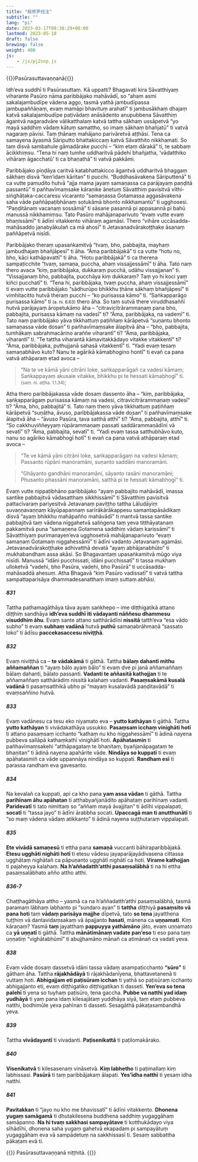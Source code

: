 ```yaml
---
title: "般修罗经注"
subtitle: ""
lang: "pi"
date: 2023-03-17T08:38:29+08:00
lastmod: 2023-05-18
draft: false
brewing: false
weight: 408
js:
    - /js/pj2snp.js
---
```


{{<subtitle>}}Pasūrasuttavaṇṇanā{{</subtitle>}}

Idh’eva suddhī ti Pasūrasuttaṃ. Kā uppatti? Bhagavati kira Sāvatthiyaṃ viharante Pasūro nāma paribbājako mahāvādī, so “aham asmi sakalajambudīpe vādena aggo, tasmā yathā jambudīpassa jambupaññāṇaṃ, evaṃ mamāpi bhavituṃ arahatī” ti jambusākhaṃ dhajaṃ katvā sakalajambudīpe paṭivādaṃ anāsādento anupubbena Sāvatthiṃ āgantvā nagaradvāre vālikatthalaṃ katvā tattha sākhaṃ ussāpetvā “yo mayā saddhiṃ vādaṃ kātuṃ samattho, so imaṃ sākhaṃ bhañjatū” ti vatvā nagaraṃ pāvisi. Taṃ ṭhānaṃ mahājano parivāretvā aṭṭhāsi. Tena ca samayena āyasmā Sāriputto bhattakiccaṃ katvā Sāvatthito nikkhamati. So taṃ disvā sambahule gāmadārake pucchi – “kiṃ etaṃ dārakā” ti, te sabbaṃ ācikkhiṃsu. “Tena hi naṃ tumhe uddharitvā pādehi bhañjatha, ‘vādatthiko vihāraṃ āgacchatū’ ti ca bhaṇathā” ti vatvā pakkāmi.

Paribbājako piṇḍāya caritvā katabhattakicco āgantvā uddharitvā bhaggaṃ sākhaṃ disvā “ken’idaṃ kāritan” ti pucchi. “Buddhasāvakena Sāriputtenā” ti ca vutte pamudito hutvā “ajja mama jayaṃ samaṇassa ca parājayaṃ paṇḍitā passantū” ti pañhavīmaṃsake kāraṇike ānetuṃ Sāvatthiṃ pavisitvā vīthi-siṅghāṭaka-caccaresu vicaranto “samaṇassa Gotamassa aggasāvakena saha vāde paññāpaṭibhānaṃ sotukāmā bhonto nikkhamantū” ti ugghosesi. “Paṇḍitānaṃ vacanaṃ sossāmā” ti sāsane pasannā pi appasannā pi bahū manussā nikkhamiṃsu. Tato Pasūro mahājanaparivuto “evaṃ vutte evaṃ bhaṇissāmī” ti ādīni vitakkento vihāraṃ agamāsi. Thero “vihāre uccāsadda-mahāsaddo janabyākulañ ca mā ahosī” ti Jetavanadvārakoṭṭhake āsanaṃ paññāpetvā nisīdi.

Paribbājako theraṃ upasaṅkamitvā “tvaṃ, bho, pabbajita, mayhaṃ jambudhajaṃ bhañjāpesī” ti āha. “Āma paribbājakā” ti ca vutte “hotu no, bho, kāci kathāpavattī” ti āha. “Hotu paribbājakā” ti ca therena sampaṭicchite “tvaṃ, samaṇa, puccha, ahaṃ vissajjessāmī” ti āha. Tato naṃ thero avaca “kiṃ, paribbājaka, dukkaraṃ pucchā, udāhu vissajjanan” ti. “Vissajjanaṃ bho, pabbajita, pucchāya kiṃ dukkaraṃ? Taṃ yo hi koci yaṃ kiñci pucchatī” ti. “Tena hi, paribbājaka, tvaṃ puccha, ahaṃ vissajjessāmī” ti evaṃ vutte paribbājako “sādhurūpo bhikkhu ṭhāne sākhaṃ bhañjāpesī” ti vimhitacitto hutvā theraṃ pucchi – “ko purisassa kāmo” ti. “Saṅkapparāgo purisassa kāmo” ti <small>(a. ni. 6.63)</small> thero āha. So taṃ sutvā there viruddhasaññī hutvā parājayaṃ āropetukāmo āha – “citravicitrārammaṇaṃ pana bho, pabbajita, purisassa kāmaṃ na vadesī” ti? “Āma, paribbājaka, na vademī” ti. Tato naṃ paribbājako yāva tikkhattuṃ paṭiññaṃ kārāpetvā “suṇantu bhonto samaṇassa vāde dosan” ti pañhavīmaṃsake ālapitvā āha – “bho, pabbajita, tumhākaṃ sabrahmacārino araññe viharantī” ti? “Āma, paribbājaka, viharantī” ti. “Te tattha viharantā kāmavitakkādayo vitakke vitakkentī” ti? “Āma, paribbājaka, puthujjanā sahasā vitakkentī” ti. “Yadi evaṃ tesaṃ samaṇabhāvo kuto? Nanu te agārikā kāmabhogino hontī” ti evañ ca pana vatvā athāparaṃ etad avoca –

> “Na te ve kāmā yāni citrāni loke, saṅkapparāgañ ca vadesi kāmaṃ;  
> Saṅkappayaṃ akusale vitakke, bhikkhu pi te hessati kāmabhogī” ti. <small>(saṃ. ni. aṭṭha. 1.1.34)</small>;

Atha thero paribbājakassa vāde dosaṃ dassento āha – “kiṃ, paribbājaka, saṅkapparāgaṃ purisassa kāmaṃ na vadesi, citravicitrārammaṇaṃ vadesī” ti? “Āma, bho, pabbajitā” ti. Tato naṃ thero yāva tikkhattuṃ paṭiññaṃ kārāpetvā “suṇātha, āvuso, paribbājakassa vāde dosan” ti pañhavīmaṃsake ālapitvā āha – “āvuso Pasūra, tava satthā atthī” ti? “Āma, pabbajita, atthī” ti. “So cakkhuviññeyyaṃ rūpārammaṇaṃ passati saddārammaṇādīni vā sevatī” ti? “Āma, pabbajita, sevatī” ti. “Yadi evaṃ tassa satthubhāvo kuto, nanu so agāriko kāmabhogī hotī” ti evañ ca pana vatvā athāparaṃ etad avoca –

> “Te ve kāmā yāni citrāni loke, saṅkapparāgaṃ na vadesi kāmaṃ;  
> Passanto rūpāni manoramāni, suṇanto saddāni manoramāni.

> “Ghāyanto gandhāni manoramāni, sāyanto rasāni manoramāni;  
> Phusanto phassāni manoramāni, satthā pi te hessati kāmabhogī” ti.

Evaṃ vutte nippaṭibhāno paribbājako “ayaṃ pabbajito mahāvādī, imassa santike pabbajitvā vādasatthaṃ sikkhissāmī” ti Sāvatthiṃ pavisitvā pattacīvaraṃ pariyesitvā Jetavanaṃ paviṭṭho tattha Lāludāyiṃ suvaṇṇavaṇṇaṃ kāyūpapannaṃ sarīrākārākappesu samantapāsādikaṃ disvā “ayaṃ bhikkhu mahāpañño mahāvādī” ti mantvā tassa santike pabbajitvā taṃ vādena niggahetvā saliṅgena taṃ yeva titthāyatanaṃ pakkamitvā puna “samaṇena Gotamena saddhiṃ vādaṃ karissāmī” ti Sāvatthiyaṃ purimanayen’eva ugghosetvā mahājanaparivuto “evaṃ samaṇaṃ Gotamaṃ niggahessāmī” ti ādīni vadanto Jetavanaṃ agamāsi. Jetavanadvārakoṭṭhake adhivatthā devatā “ayaṃ abhājanabhūto” ti mukhabandham assa akāsi. So Bhagavantaṃ upasaṅkamitvā mūgo viya nisīdi. Manussā “idāni pucchissati, idāni pucchissatī” ti tassa mukhaṃ ulloketvā “vadehi, bho Pasūra, vadehi, bho Pasūrā” ti uccāsadda-mahāsaddā ahesuṃ. Atha Bhagavā “kiṃ Pasūro vadissatī” ti vatvā tattha sampattaparisāya dhammadesanatthaṃ imaṃ suttaṃ abhāsi.

##### 831

Tattha paṭhamagāthāya tāva ayaṃ saṅkhepo – ime diṭṭhigatikā attano diṭṭhiṃ sandhāya **idh’eva suddhī iti vādayanti nāññesu dhammesu visuddhim āhu**. Evaṃ sante attano satthārādīni **nissitā** tatth’eva “esa vādo subho” ti evaṃ **subhaṃ vadānā** hutvā **puthū** samaṇabrāhmaṇā “sassato loko” ti ādīsu **paccekasaccesu niviṭṭhā**.

##### 832

Evaṃ niviṭṭhā ca – **te vādakāmā** ti gāthā. Tattha **bālaṃ dahantī mithu aññamaññan** ti “ayaṃ bālo ayaṃ bālo” ti evaṃ dve pi janā aññamaññaṃ bālaṃ dahanti, bālato passanti. **Vadanti te aññasitā kathojjan** ti te aññamaññaṃ satthārādiṃ nissitā kalahaṃ vadanti. **Pasaṃsakāmā kusalā vadānā** ti pasaṃsatthikā ubho pi “mayaṃ kusalavādā paṇḍitavādā” ti evaṃsaññino hutvā.

##### 833

Evaṃ vadānesu ca tesu eko niyamato eva – **yutto kathāyan** ti gāthā. Tattha **yutto kathāyan** ti vivādakathāya ussukko. **Pasaṃsam icchaṃ vinighāti hotī** ti attano pasaṃsaṃ icchanto “kathaṃ nu kho niggahessāmī” ti ādinā nayena pubbeva sallāpā kathaṃkathī vinighātī hoti. **Apāhatasmin** ti pañhavīmaṃsakehi “atthāpagataṃ te bhaṇitaṃ, byañjanāpagataṃ te bhaṇitan” ti ādinā nayena apahārite vāde. **Nindāya so kuppatī** ti evaṃ apāhatasmiñ ca vāde uppannāya nindāya so kuppati. **Randham esī** ti parassa randham eva gavesanto.

##### 834

Na kevalañ ca kuppati, api ca kho pana **yam assa vādan** ti gāthā. Tattha **parihīnam āhu apāhatan** ti atthabyañjanādito apāhataṃ parihīnaṃ vadanti. **Paridevatī** ti tato nimittaṃ so “aññaṃ mayā āvajjitan” ti ādīhi vippalapati, **socatī** ti “tassa jayo” ti ādīni ārabbha socati. **Upaccagā man ti anutthunātī** ti “so maṃ vādena vādaṃ atikkanto” ti ādinā nayena suṭṭhutaraṃ vippalapati.

##### 835

**Ete vivādā samaṇesū** ti ettha pana **samaṇā** vuccanti bāhiraparibbājakā. **Etesu ugghāti nighāti hotī** ti etesu vādesu jayaparājayādivasena cittassa ugghātaṃ nighātañ ca pāpuṇanto ugghātī nighātī ca hoti. **Virame kathojjan** ti pajaheyya kalahaṃ. **Na h’aññadatth’atthi pasaṃsalābhā** ti na hi ettha pasaṃsalābhato añño attho atthi.

##### 836-7

Chaṭṭhagāthāya attho – yasmā ca na h’aññadatth’atthi pasaṃsalābhā, tasmā paramaṃ lābhaṃ labhanto pi “sundaro ayan” ti **tattha** diṭṭhiyā **pasaṃsito vā pana hoti** taṃ **vādaṃ parisāya majjhe** dīpetvā, tato **so tena** jayatthena tuṭṭhiṃ vā dantavidaṃsakaṃ vā āpajjanto **hasati**, mānena ca **uṇṇamati**. Kiṃ kāraṇaṃ? Yasmā **taṃ** jayatthaṃ **pappuyya yathāmāno** jāto, evaṃ uṇṇamato ca **yā uṇṇatī** ti gāthā. Tattha **mānātimānaṃ vadate pan’eso** ti eso pana taṃ uṇṇatiṃ “vighātabhūmī” ti abujjhamāno mānañ ca atimānañ ca vadati yeva.

##### 838

Evaṃ vāde dosaṃ dassetvā idāni tassa vādaṃ asampaṭicchanto **“sūro”** ti gātham āha. Tattha **rājakhādāyā** ti rājakhādanīyena, bhattavetanenā ti vuttaṃ hoti. **Abhigajjam eti paṭisūram icchan** ti yathā so paṭisūraṃ icchanto abhigajjanto eti, evaṃ diṭṭhigatiko diṭṭhigatikan ti dasseti. **Yen’eva so tena palehī** ti yena so tuyhaṃ paṭisūro, tena gaccha. **Pubbe va natthi yad idaṃ yudhāyā** ti yaṃ pana idaṃ kilesajātaṃ yuddhāya siyā, taṃ etaṃ pubbeva natthi, bodhimūle yeva pahīnan ti dasseti. Sesagāthā pākaṭasambandhā yeva.

##### 839

Tattha **vivādayantī** ti vivadanti. **Paṭisenikattā** ti paṭilomakārako.

##### 840

**Visenikatvā** ti kilesasenaṃ vināsetvā. **Kiṃ labhetho** ti paṭimallaṃ kiṃ labhissasi. **Pasūrā** ti taṃ paribbājakaṃ ālapati. **Yes’īdha natthī** ti yesaṃ idha natthi.

##### 841

**Pavitakkan** ti “jayo nu kho me bhavissatī” ti ādīni vitakkento. **Dhonena yugaṃ samāgamā** ti dhutakilesena buddhena saddhiṃ yugaggāhaṃ samāpanno. **Na hi tvaṃ sakkhasi sampayātave** ti kotthukādayo viya sīhādīhi, dhonena saha yugaṃ gahetvā ekapadam pi sampayātuṃ yugaggāham eva vā sampādetuṃ na sakkhissasī ti. Sesaṃ sabbattha pākaṭam evā ti.

{{<eof>}}
    Pasūrasuttavaṇṇanā niṭṭhitā.
{{</eof>}}